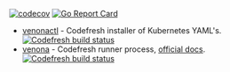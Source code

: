 [![codecov](https://codecov.io/gh/codefresh-io/venona/branch/release-1.0/graph/badge.svg?token=03h40zbvJs)](https://codecov.io/gh/codefresh-io/venona) [![Go Report Card](https://goreportcard.com/badge/github.com/codefresh-io/venona)](https://goreportcard.com/report/github.com/codefresh-io/venona)

* [venonactl](venonactl/README.md) - Codefresh installer of Kubernetes YAML's. [![Codefresh build status]( https://g.codefresh.io/api/badges/pipeline/codefresh-inc/codefresh-io%2Fvenona%2Fvenonactl-ci?type=cf-1)]( https://g.codefresh.io/public/accounts/codefresh-inc/pipelines/new/5c336db4c67fe44c098c9cd3)
* [venona](venona/README.md) - Codefresh runner process, [official docs](https://codefresh.io/docs/docs/administration/codefresh-runner/). [![Codefresh build status]( https://g.codefresh.io/api/badges/pipeline/codefresh-inc/codefresh-io%2Fvenona%2Fvenona-ci?type=cf-1&key=eyJhbGciOiJIUzI1NiJ9.NTY3MmQ4ZGViNjcyNGI2ZTM1OWFkZjYy.AN2wExsAsq7FseTbVxxWls8muNx_bBUnQWQVS8IgDTI)]( https://g.codefresh.io/pipelines/edit/new/builds?id=5edde99dcf40d573569eab9b&pipeline=venona-ci&projects=codefresh-io%2Fvenona&projectId=5c98d41cbd5b6f40758ee49c)
